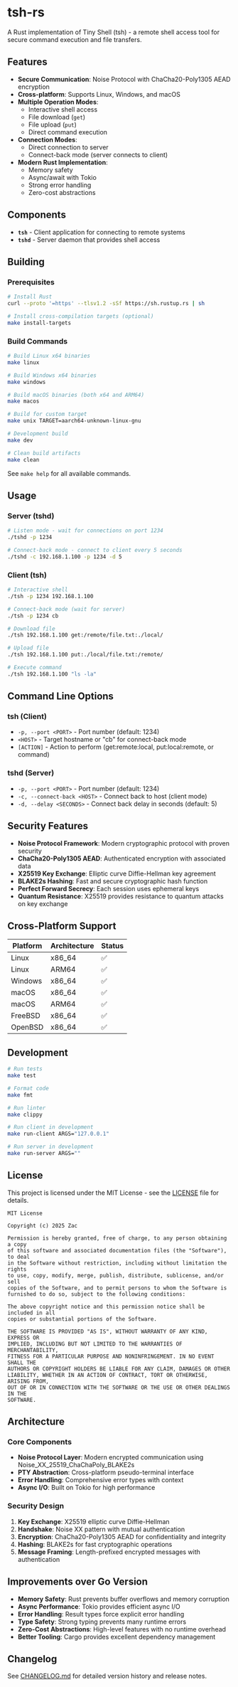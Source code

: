 # tsh-rs

A Rust implementation of Tiny Shell (tsh) - a remote shell access tool for secure command execution and file transfers.

## Features

- **Secure Communication**: Noise Protocol with ChaCha20-Poly1305 AEAD encryption
- **Cross-platform**: Supports Linux, Windows, and macOS
- **Multiple Operation Modes**:
  - Interactive shell access
  - File download (`get`)
  - File upload (`put`)
  - Direct command execution
- **Connection Modes**:
  - Direct connection to server
  - Connect-back mode (server connects to client)
- **Modern Rust Implementation**:
  - Memory safety
  - Async/await with Tokio
  - Strong error handling
  - Zero-cost abstractions

## Components

- **`tsh`** - Client application for connecting to remote systems
- **`tshd`** - Server daemon that provides shell access

## Building

### Prerequisites

```bash
# Install Rust
curl --proto '=https' --tlsv1.2 -sSf https://sh.rustup.rs | sh

# Install cross-compilation targets (optional)
make install-targets
```

### Build Commands

```bash
# Build Linux x64 binaries
make linux

# Build Windows x64 binaries
make windows

# Build macOS binaries (both x64 and ARM64)
make macos

# Build for custom target
make unix TARGET=aarch64-unknown-linux-gnu

# Development build
make dev

# Clean build artifacts
make clean
```

See `make help` for all available commands.

## Usage

### Server (tshd)

```bash
# Listen mode - wait for connections on port 1234
./tshd -p 1234

# Connect-back mode - connect to client every 5 seconds
./tshd -c 192.168.1.100 -p 1234 -d 5
```

### Client (tsh)

```bash
# Interactive shell
./tsh -p 1234 192.168.1.100

# Connect-back mode (wait for server)
./tsh -p 1234 cb

# Download file
./tsh 192.168.1.100 get:/remote/file.txt:./local/

# Upload file
./tsh 192.168.1.100 put:./local/file.txt:/remote/

# Execute command
./tsh 192.168.1.100 "ls -la"
```

## Command Line Options

### tsh (Client)
- `-p, --port <PORT>` - Port number (default: 1234)
- `<HOST>` - Target hostname or "cb" for connect-back mode
- `[ACTION]` - Action to perform (get:remote:local, put:local:remote, or command)

### tshd (Server)
- `-p, --port <PORT>` - Port number (default: 1234)
- `-c, --connect-back <HOST>` - Connect back to host (client mode)
- `-d, --delay <SECONDS>` - Connect back delay in seconds (default: 5)

## Security Features

- **Noise Protocol Framework**: Modern cryptographic protocol with proven security
- **ChaCha20-Poly1305 AEAD**: Authenticated encryption with associated data
- **X25519 Key Exchange**: Elliptic curve Diffie-Hellman key agreement
- **BLAKE2s Hashing**: Fast and secure cryptographic hash function
- **Perfect Forward Secrecy**: Each session uses ephemeral keys
- **Quantum Resistance**: X25519 provides resistance to quantum attacks on key exchange

## Cross-Platform Support

| Platform | Architecture | Status |
|----------|-------------|---------|
| Linux | x86_64 | ✅ |
| Linux | ARM64 | ✅ |
| Windows | x86_64 | ✅ |
| macOS | x86_64 | ✅ |
| macOS | ARM64 | ✅ |
| FreeBSD | x86_64 | ✅ |
| OpenBSD | x86_64 | ✅ |

## Development

```bash
# Run tests
make test

# Format code
make fmt

# Run linter
make clippy

# Run client in development
make run-client ARGS="127.0.0.1"

# Run server in development
make run-server ARGS=""
```

## License

This project is licensed under the MIT License - see the [LICENSE](LICENSE) file for details.

```
MIT License

Copyright (c) 2025 Zac

Permission is hereby granted, free of charge, to any person obtaining a copy
of this software and associated documentation files (the "Software"), to deal
in the Software without restriction, including without limitation the rights
to use, copy, modify, merge, publish, distribute, sublicense, and/or sell
copies of the Software, and to permit persons to whom the Software is
furnished to do so, subject to the following conditions:

The above copyright notice and this permission notice shall be included in all
copies or substantial portions of the Software.

THE SOFTWARE IS PROVIDED "AS IS", WITHOUT WARRANTY OF ANY KIND, EXPRESS OR
IMPLIED, INCLUDING BUT NOT LIMITED TO THE WARRANTIES OF MERCHANTABILITY,
FITNESS FOR A PARTICULAR PURPOSE AND NONINFRINGEMENT. IN NO EVENT SHALL THE
AUTHORS OR COPYRIGHT HOLDERS BE LIABLE FOR ANY CLAIM, DAMAGES OR OTHER
LIABILITY, WHETHER IN AN ACTION OF CONTRACT, TORT OR OTHERWISE, ARISING FROM,
OUT OF OR IN CONNECTION WITH THE SOFTWARE OR THE USE OR OTHER DEALINGS IN THE
SOFTWARE.
```

## Architecture

### Core Components

- **Noise Protocol Layer**: Modern encrypted communication using Noise_XX_25519_ChaChaPoly_BLAKE2s
- **PTY Abstraction**: Cross-platform pseudo-terminal interface
- **Error Handling**: Comprehensive error types with context
- **Async I/O**: Built on Tokio for high performance

### Security Design

1. **Key Exchange**: X25519 elliptic curve Diffie-Hellman
2. **Handshake**: Noise XX pattern with mutual authentication
3. **Encryption**: ChaCha20-Poly1305 AEAD for confidentiality and integrity
4. **Hashing**: BLAKE2s for fast cryptographic operations
5. **Message Framing**: Length-prefixed encrypted messages with authentication

## Improvements over Go Version

- **Memory Safety**: Rust prevents buffer overflows and memory corruption
- **Async Performance**: Tokio provides efficient async I/O
- **Error Handling**: Result types force explicit error handling
- **Type Safety**: Strong typing prevents many runtime errors
- **Zero-Cost Abstractions**: High-level features with no runtime overhead
- **Better Tooling**: Cargo provides excellent dependency management

## Changelog

See [CHANGELOG.md](CHANGELOG.md) for detailed version history and release notes.
